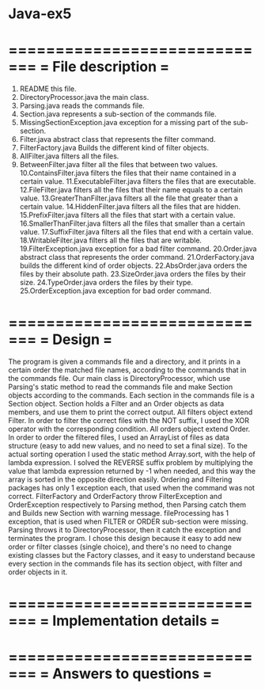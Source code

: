 # Java-ex5


=============================
=      File description     =
=============================
1. README                          this file.
2. DirectoryProcessor.java         the main class.
3. Parsing.java                    reads the commands file.
4. Section.java                    represents a sub-section of the commands file.
5. MissingSectionException.java    exception for a missing part of the sub-section.
6. Filter.java                     abstract class that represents the filter command.
7. FilterFactory.java              Builds the different kind of filter objects.
8. AllFilter.java                  filters all the files.
9. BetweenFilter.java              filter all the files that between two values.
10.ContainsFilter.java             filters the files that their name contained in a certain value.
11.ExecutableFilter.java           filters the files that are executable.
12.FileFilter.java                 filters all the files that their name equals to a certain value.
13.GreaterThanFilter.java          filters all the file that greater than a certain value.
14.HiddenFilter.java               filters all the files that are hidden.
15.PrefixFilter.java               filters all the files that start with a certain value.
16.SmallerThanFilter.java          filters all the files that smaller than a certain value.
17.SuffixFilter.java               filters all the files that end with a certain value.
18.WritableFilter.java             filters all the files that are writable.
19.FilterException.java            exception for a bad filter command.
20.Order.java                      abstract class that represents the order command.
21.OrderFactory.java               builds the different kind of order objects.
22.AbsOrder.java                   orders the files by their absolute path.
23.SizeOrder.java                  orders the files by their size.
24.TypeOrder.java                  orders the files by their type.
25.OrderException.java             exception for bad order command.

=============================
=          Design           =
=============================
The program is given a commands file and a directory, and it prints in a certain order the matched file names,
according to the commands that in the commands file. Our main class is DirectoryProcessor, which use
Parsing's static method to read the commands file and make Section objects according to the commands.
Each section in the commands file is a Section object. Section holds a Filter and an Order objects as data
members, and use them to print the correct output.
All filters object extend Filter. In order to filter the correct files with the NOT suffix, I used the XOR
operator with the corresponding condition.
All orders object extend Order. In order to order the filtered files, I used an ArrayList of files as data
structure (easy to add new values, and no need to set a final size). To the actual sorting operation I used
the static method Array.sort, with the help of lambda expression. I solved the REVERSE suffix problem by
multiplying the value that lambda expression returned by -1 when needed, and this way the array is sorted
in the opposite direction easily. Ordering and Filtering packages has only 1 exception each, that used when
the command was not correct. FilterFactory and OrderFactory throw FilterException and OrderException
respectively to Parsing method, then Parsing catch them and Builds new Section with warning message.
fileProcessing has 1 exception, that is used when FILTER or ORDER sub-section were missing. Parsing throws
it to DirectoryProcessor, then it catch the exception and terminates the program.
I chose this design because it easy to add new order or filter classes (single choice), and there's no need
to change existing classes but the Factory classes, and it easy to understand because every section in the
commands file has its section object, with filter and order objects in it.

=============================
=  Implementation details   =
=============================

=============================
=    Answers to questions   =
=============================
